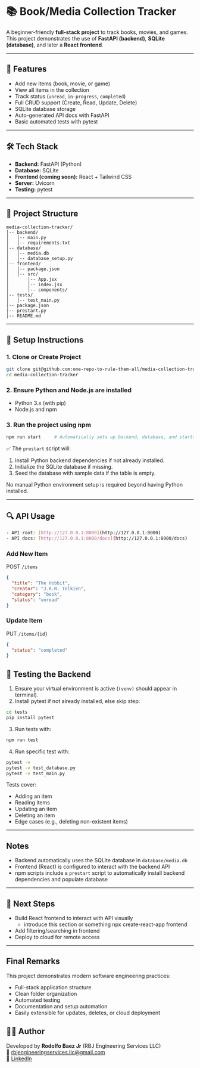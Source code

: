 # 📚 Book/Media Collection Tracker

A beginner-friendly **full-stack project** to track books, movies, and games.  
This project demonstrates the use of **FastAPI (backend)**, **SQLite (database)**, and later a **React frontend**.

---

## 🚀 Features
- Add new items (book, movie, or game)
- View all items in the collection
- Track status (`unread`, `in-progress`, `completed`)
- Full CRUD support (Create, Read, Update, Delete)
- SQLite database storage
- Auto-generated API docs with FastAPI
- Basic automated tests with pytest

---

## 🛠️ Tech Stack
- **Backend:** FastAPI (Python)
- **Database:** SQLite
- **Frontend (coming soon):** React + Tailwind CSS
- **Server:** Uvicorn
- **Testing:** pytest

---

## 📂 Project Structure
```
media-collection-tracker/
│-- backend/
│   │-- main.py
│   │-- requirements.txt
│-- database/
│   │-- media.db
│   │-- database_setup.py
│-- frontend/
│   │-- package.json
│   │-- src/
│       │-- App.jsx
│       │-- index.jsx
│       │-- components/
│-- tests/
│   │-- test_main.py
│-- package.json
|-- prestart.py
│-- README.md
```

---

## 🔧 Setup Instructions

### 1. Clone or Create Project
```bash
git clone git@github.com:one-repo-to-rule-them-all/media-collection-tracker.git
cd media-collection-tracker
```

### 2. Ensure Python and Node.js are installed

* Python 3.x (with pip)
* Node.js and npm

### 3. Run the project using npm

```bash
npm run start     # Automatically sets up backend, database, and starts frontend + backend
```

✅ The `prestart` script will:

1. Install Python backend dependencies if not already installed.
2. Initialize the SQLite database if missing.
3. Seed the database with sample data if the table is empty.

No manual Python environment setup is required beyond having Python installed.


---

## 🔍 API Usage

```bash
- API root: [http://127.0.0.1:8000](http://127.0.0.1:8000)  
- API docs: [http://127.0.0.1:8000/docs](http://127.0.0.1:8000/docs)
```

### Add New Item
POST `/items`  
```json
{
  "title": "The Hobbit",
  "creator": "J.R.R. Tolkien",
  "category": "book",
  "status": "unread"
}
```

### Update Item
PUT `/items/{id}`  
```json
{
  "status": "completed"
}
```

## 🧪 Testing the Backend

1. Ensure your virtual environment is active (`(venv)` should appear in terminal).  
2. Install pytest if not already installed, else skip step:  
```bash
cd tests
pip install pytest
```  
3. Run tests with:  
```bash
npm run test
```  
4. Run specific test with:
```bash
pytest -v 
pytest -v test_database.py
pytest -v test_main.py
```

Tests cover:
- Adding an item
- Reading items
- Updating an item
- Deleting an item
- Edge cases (e.g., deleting non-existent items)

---

## Notes

* Backend automatically uses the SQLite database in `database/media.db`
* Frontend (React) is configured to interact with the backend API
* npm scripts include a `prestart` script to automatically install backend dependencies and populate database

---

## 📌 Next Steps
- Build React frontend to interact with API visually 
  - introduce this section or something npx create-react-app frontend
- Add filtering/searching in frontend
- Deploy to cloud for remote access

---

## Final Remarks

This project demonstrates modern software engineering practices:

* Full-stack application structure
* Clean folder organization
* Automated testing
* Documentation and setup automation
* Easily extensible for updates, deletes, or cloud deployment


## 👨‍💻 Author
Developed by **Rodolfo Baez Jr** (RBJ Engineering Services LLC)  
📧 rbjengineeringservices.llc@gmail.com  
🔗 [LinkedIn](https://www.linkedin.com/in/rodolfo-baez-jr-8b9830b0/)
